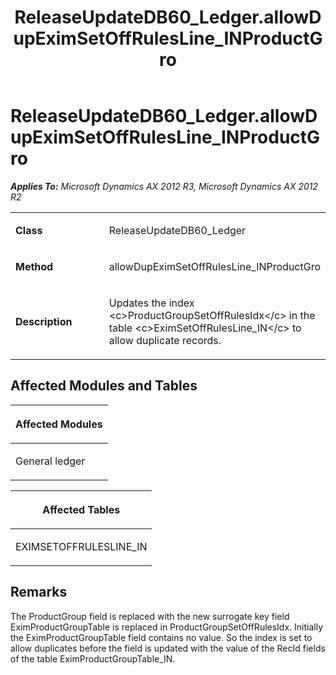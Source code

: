﻿---
title: ReleaseUpdateDB60_Ledger.allowDupEximSetOffRulesLine_INProductGro
TOCTitle: ReleaseUpdateDB60_Ledger.allowDupEximSetOffRulesLine_INProductGro
ms:assetid: f5e1e56e-a436-ab4e-dcd4-17cb850022fd
ms:mtpsurl: https://msdn.microsoft.com/en-us/library/JJ737550(v=AX.60)
ms:contentKeyID: 49712244
ms.date: 05/18/2015
mtps_version: v=AX.60
---

# ReleaseUpdateDB60\_Ledger.allowDupEximSetOffRulesLine\_INProductGro 


_**Applies To:** Microsoft Dynamics AX 2012 R3, Microsoft Dynamics AX 2012 R2_

<table>
<colgroup>
<col style="width: 50%" />
<col style="width: 50%" />
</colgroup>
<tbody>
<tr class="odd">
<td><p><strong>Class</strong></p></td>
<td><p>ReleaseUpdateDB60_Ledger</p></td>
</tr>
<tr class="even">
<td><p><strong>Method</strong></p></td>
<td><p>allowDupEximSetOffRulesLine_INProductGro</p></td>
</tr>
<tr class="odd">
<td><p><strong>Description</strong></p></td>
<td><p>Updates the index &lt;c&gt;ProductGroupSetOffRulesIdx&lt;/c&gt; in the table &lt;c&gt;EximSetOffRulesLine_IN&lt;/c&gt; to allow duplicate records.</p></td>
</tr>
</tbody>
</table>


## Affected Modules and Tables

<table>
<colgroup>
<col style="width: 100%" />
</colgroup>
<thead>
<tr class="header">
<th><p>Affected Modules</p></th>
</tr>
</thead>
<tbody>
<tr class="odd">
<td><p>General ledger</p></td>
</tr>
</tbody>
</table>


<table>
<colgroup>
<col style="width: 100%" />
</colgroup>
<thead>
<tr class="header">
<th><p>Affected Tables</p></th>
</tr>
</thead>
<tbody>
<tr class="odd">
<td><p>EXIMSETOFFRULESLINE_IN</p></td>
</tr>
</tbody>
</table>


## Remarks

The ProductGroup field is replaced with the new surrogate key field EximProductGroupTable is replaced in ProductGroupSetOffRulesIdx. Initially the EximProductGroupTable field contains no value. So the index is set to allow duplicates before the field is updated with the value of the RecId fields of the table EximProductGroupTable\_IN.

  



